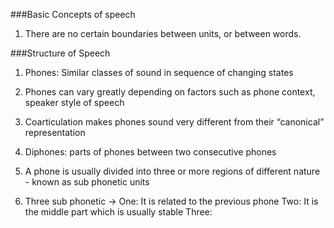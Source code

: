 ###Basic Concepts of speech

1. There are no certain boundaries between units, or between words.

###Structure of Speech

1. Phones: Similar classes of sound in sequence of changing states

2. Phones can vary greatly depending on factors such as phone context, speaker style of speech

3. Coarticulation makes phones sound very different from their “canonical” representation

4. Diphones: parts of phones between two consecutive phones

5. A phone is usually divided into three or more regions of different nature - known as sub phonetic  units

6. Three sub phonetic -> One: It is related to the previous phone Two: It is the middle part which is usually stable Three:  